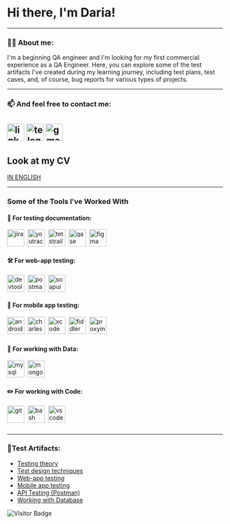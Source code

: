 # Hi there, I'm Daria! 

---

### 👨‍💻 About me:

I'm a beginning QA engineer and I'm looking for my first commercial experience as a QA Engineer. Here, you can explore some of the test artifacts I've created during my learning journey, including test plans, test cases, and, of course, bug reports for various types of projects.




---

### 📫 And feel free to contact me: 

<a href= "https://www.linkedin.com/in/daria-kudzelka-a37886310/"><img src="https://img.icons8.com/?size=512&id=13930&format=png" width="40" height="40" alt="linkedin"/></a>
<a href= "https://t.me/dashakudart"><img src="https://img.icons8.com/?size=512&id=63306&format=png" width="40" height="40" alt="telegram"/></a>
<a href= "mailto:dashka120318@gmail.com"><img src="https://img.icons8.com/?size=512&id=P7UIlhbpWzZm&format=png" width="40" height="40" alt="gmail"/></a>
 ---
        
 ## Look at my CV

[IN ENGLISH](https://github.com/user-attachments/files/19007938/Darya.Kudzelka_QA.Engineer.pdf)

 
---
### Some of the Tools I’ve Worked With

####   📁 For  testing  documentation:

<div>
   <img src="https://cdn.jsdelivr.net/gh/devicons/devicon/icons/jira/jira-original.svg" title="jira" alt="jira" width="40" height="40"/>&nbsp
  <img src="https://upload.wikimedia.org/wikipedia/commons/thumb/8/8d/YouTrack_Icon.svg/1024px-YouTrack_Icon.svg.png?20200803082248" title="youtrack" alt="youtrack" width="40" height="40"/>&nbsp
  <img src="https://codahosted.io/packs/21236/unversioned/assets/LOGO/ba1091c59bab89cd2fd0f289622731fe16113d7b00905abe64759c313a4b73b76c1b0426076ed76cb74752234c734131df46992d5b8b48fc13e264240e4f7119f736cfeb64df36ded54b5cbf6198b9cadedf18dd0cac5c7dbcd16e6336c29363cd1292ba" title="testrail" alt="tetstrail" width="40" height="40"/>&nbsp
  <img src="https://luna1.co/eb0187.png" title="qase" alt="qase" width="40" height="40"/>&nbsp
  <img src="https://cdn.jsdelivr.net/gh/devicons/devicon/icons/figma/figma-original.svg" title="figma" alt="figma" width="40" height="40"/>&nbsp
</div>

#### 🛠 For  web-app  testing:

<div>
  <img src="https://d33wubrfki0l68.cloudfront.net/38b5c953a4667366685d55db55d057c86db1fc54/a0fdc/static/acae6b24d940347661ca901ea07f47c1/chrome-dev-logo-icon.png" title="devtools" alt="devtools" width="40" height="40"/>&nbsp
    <img src="https://camo.githubusercontent.com/66653fb9b350122ece0a9db72f67c75ec0316efe11126b7c7e46296ce64e2561/68747470733a2f2f7777772e7376677265706f2e636f6d2f73686f772f3335343230322f706f73746d616e2d69636f6e2e737667" title="postman" alt="postman" width="40" height="40"/>&nbsp
   <img src="https://static0.smartbear.co/smartbearbrand/media/images/home/soapui-icon.svg" title="soapui" alt="soapui" width="40" height="40"/>&nbsp
</div>

#### 📱 For  mobile  app  testing:

<div>
  <img src="https://cdn.jsdelivr.net/gh/devicons/devicon/icons/androidstudio/androidstudio-original.svg" title="android-studio" alt="android-studio" width="40" height="40"/>&nbsp
   <img src="https://encrypted-tbn0.gstatic.com/images?q=tbn:ANd9GcQFqUrvezr20po31wE1nXuuZu5qG-j23g8Uig&s" title="charles-proxy" alt="charles-proxy" width="40" height="40"/>&nbsp
   <img src="https://cdn.jsdelivr.net/gh/devicons/devicon/icons/xcode/xcode-original.svg" title="xcode" alt="xcode" width="40" height="40"/>&nbsp
   <img src="https://www.megaleechers.com/storage/Fiddler-Everywhere-Icon.png" title="fiddler" alt="fiddler" width="40" height="40"/>&nbsp
    <img src="https://pbs.twimg.com/profile_images/1589614420766126080/slAIVDtr_400x400.jpg" title="proxyman" alt="proxyman" width="40" height="40"/>&nbsp
</div>
      </p>
    </td>
   <td>
      <h3>
        
</h3>
      <p>
       
#### 💾 For  working  with  Data:

<div>
  <img src="https://cdn.jsdelivr.net/gh/devicons/devicon/icons/mysql/mysql-original.svg" title="mysql" alt="mysql" width="40" height="40"/>&nbsp
  <img src="https://cdn.jsdelivr.net/gh/devicons/devicon/icons/mongodb/mongodb-original.svg" title="mongodb" alt="mongodb" width="40" height="40"/>&nbsp
</div>

#### ✏️ For  working  with  Code:

<div>
  <img src="https://cdn.jsdelivr.net/gh/devicons/devicon/icons/git/git-original.svg" title="git" alt="git" width="40" height="40"/>&nbsp
  <img src="https://upload.wikimedia.org/wikipedia/commons/thumb/4/4b/Bash_Logo_Colored.svg/1024px-Bash_Logo_Colored.svg.png?20180723054350" title="bash" alt="bash" width="40" height="40"/>&nbsp
  <img src="https://cdn.jsdelivr.net/gh/devicons/devicon/icons/vscode/vscode-original.svg" title="vscode" alt="vscode" width="40" height="40"/>&nbsp  
</div>
      </p>
    </td>
    <td>
      <h3>

---
### 💾Test  Artifacts:
</h3>
      <p>
     
- [Testing theory](https://github.com/kudelka-daria/theory/blob/main/README.md)
- [Test design techniques](https://github.com/kudelka-daria/design/blob/main/README.md)
- [Web-app testing](https://github.com/kudelka-daria/web/blob/main/README.md) 
- [Mobile app testing](https://github.com/kudelka-daria/mobile/blob/main/README.md)
- [API Testing (Postman)](https://github.com/kudelka-daria/api/blob/main/README.md)
- [Working with Database](https://github.com/kudelka-daria/database/blob/main/README.md)
      </p>
    </td>
  </tr>
</table>

![Visitor Badge](https://visitor-badge.laobi.icu/badge?page_id=kudelka-daria)
